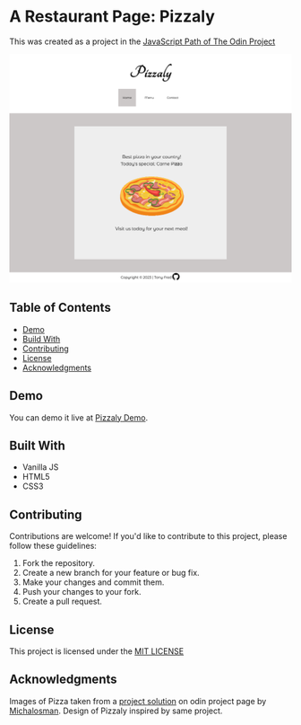 # A Restaurant Page: Pizzaly

This was created as a project in the [JavaScript Path of The Odin Project](https://www.theodinproject.com/lessons/node-path-javascript-restaurant-page)

![Restaurant Home Page](./src/images/home-page-Pizzaly.png)

## Table of Contents

- [Demo](#demo)
- [Build With](#built-with)
- [Contributing](#contributing)
- [License](#license)
- [Acknowledgments](#acknowledgments)

## Demo

You can demo it live at [Pizzaly Demo](https://tonyfred-code.github.io/project-resturant-page/).

## Built With

- Vanilla JS
- HTML5
- CSS3

## Contributing

Contributions are welcome! If you'd like to contribute to this project, please follow these guidelines:

1. Fork the repository.
2. Create a new branch for your feature or bug fix.
3. Make your changes and commit them.
4. Push your changes to your fork.
5. Create a pull request.

## License

This project is licensed under the [MIT LICENSE](./LICENSE)

## Acknowledgments

Images of Pizza taken from a [project solution](https://michalosman.github.io/restaurant-page/) on odin project page by [Michalosman](https://github.com/michalosman/restaurant-page).
Design of Pizzaly inspired by same project.
